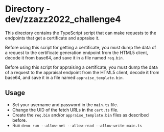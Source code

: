 # Directory - dev/zzazz2022_challenge4
This directory contains the TypeScript script that can make requests to the endpoints that get a certificate and appraise it.

Before using this script for getting a certificate, you must dump the data of a request to the certificate generation endpoint from the HTML5 client, decode it from base64, and save it in a file named `req.bin`.

Before using this script for appraising a certificate, you must dump the data of a request to the appraisal endpoint from the HTML5 client, decode it from base64, and save it in a file named `appraise_template.bin`.

## Usage
- Set your username and password in the `main.ts` file.
- Change the UID of the fetch URLs in the `cert.ts` file.
- Create the `req.bin` and/or `appraise_template.bin` files as described before.
- Run `deno run --allow-net --allow-read --allow-write main.ts`